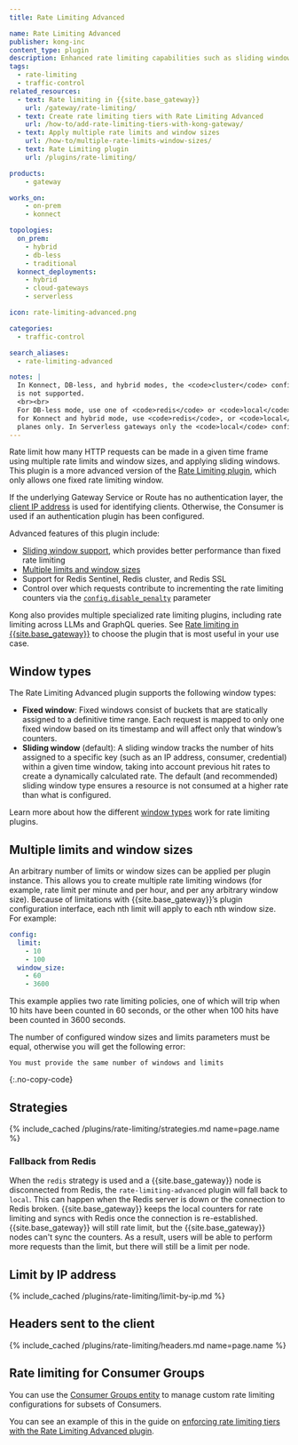 ```yaml
---
title: Rate Limiting Advanced

name: Rate Limiting Advanced
publisher: kong-inc
content_type: plugin
description: Enhanced rate limiting capabilities such as sliding window support, Redis Sentinel support, and increased performance
tags:
  - rate-limiting
  - traffic-control
related_resources:
  - text: Rate limiting in {{site.base_gateway}}
    url: /gateway/rate-limiting/
  - text: Create rate limiting tiers with Rate Limiting Advanced
    url: /how-to/add-rate-limiting-tiers-with-kong-gateway/
  - text: Apply multiple rate limits and window sizes
    url: /how-to/multiple-rate-limits-window-sizes/
  - text: Rate Limiting plugin
    url: /plugins/rate-limiting/

products:
    - gateway

works_on:
    - on-prem
    - konnect

topologies:
  on_prem:
    - hybrid
    - db-less
    - traditional
  konnect_deployments:
    - hybrid
    - cloud-gateways
    - serverless

icon: rate-limiting-advanced.png

categories:
  - traffic-control

search_aliases:
  - rate-limiting-advanced

notes: |
  In Konnect, DB-less, and hybrid modes, the <code>cluster</code> config strategy
  is not supported.
  <br><br>
  For DB-less mode, use one of <code>redis</code> or <code>local</code>;
  for Konnect and hybrid mode, use <code>redis</code>, or <code>local</code> for data
  planes only. In Serverless gateways only the <code>local</code> config strategy is supported.
---
```


Rate limit how many HTTP requests can be made in a given time frame using multiple rate limits and window sizes, and applying sliding windows.
This plugin is a more advanced version of the [Rate Limiting plugin](/plugins/rate-limiting/), which only allows one fixed rate limiting window.

If the underlying Gateway Service or Route has no authentication layer, the [client IP address](#limit-by-ip-address) is used for identifying clients. 
Otherwise, the Consumer is used if an authentication plugin has been configured.

Advanced features of this plugin include:
* [Sliding window support](#window-types), which provides better performance than fixed rate limiting
* [Multiple limits and window sizes](#multiple-limits-and-window-sizes)
* Support for Redis Sentinel, Redis cluster, and Redis SSL
* Control over which requests contribute to incrementing the rate limiting counters via the [`config.disable_penalty`](./reference/#schema--config-disable-penalty) parameter

Kong also provides multiple specialized rate limiting plugins, including rate limiting across LLMs and GraphQL queries. 
See [Rate limiting in {{site.base_gateway}}](/gateway/rate-limiting/) to choose the plugin that is most useful in your use case.

## Window types

The Rate Limiting Advanced plugin supports the following window types:

* **Fixed window**: Fixed windows consist of buckets that are statically assigned to a definitive time range. Each request is mapped to only one fixed window based on its timestamp and will affect only that window’s counters.
* **Sliding window** (default): A sliding window tracks the number of hits assigned to a specific key (such as an IP address, consumer, credential) within a given time window, taking into account previous hit rates to create a dynamically calculated rate.
The default (and recommended) sliding window type ensures a resource is not consumed at a higher rate than what is configured.

Learn more about how the different [window types](/gateway/rate-limiting/window-types/) work for rate limiting plugins.

## Multiple limits and window sizes

An arbitrary number of limits or window sizes can be applied per plugin instance. This allows you to create multiple rate limiting windows (for example, rate limit per minute and per hour, and per any arbitrary window size). Because of limitations with {{site.base_gateway}}’s plugin configuration interface, each nth limit will apply to each nth window size. For example:

```yaml
config:
  limit:
    - 10
    - 100
  window_size:
    - 60
    - 3600
```
This example applies two rate limiting policies, one of which will trip when 10 hits have been counted in 60 seconds, or the other when 100 hits have been counted in 3600 seconds.

The number of configured window sizes and limits parameters must be equal, otherwise you will get the following error:

```plaintext
You must provide the same number of windows and limits
```
{:.no-copy-code}

## Strategies

{% include_cached /plugins/rate-limiting/strategies.md name=page.name %}

### Fallback from Redis

When the `redis` strategy is used and a {{site.base_gateway}} node is disconnected from Redis, the `rate-limiting-advanced` plugin will fall back to `local`. 
This can happen when the Redis server is down or the connection to Redis broken.
{{site.base_gateway}} keeps the local counters for rate limiting and syncs with Redis once the connection is re-established.
{{site.base_gateway}} will still rate limit, but the {{site.base_gateway}} nodes can't sync the counters. As a result, users will be able
to perform more requests than the limit, but there will still be a limit per node.

## Limit by IP address

{% include_cached /plugins/rate-limiting/limit-by-ip.md %}

## Headers sent to the client

{% include_cached /plugins/rate-limiting/headers.md name=page.name %}

## Rate limiting for Consumer Groups

You can use the [Consumer Groups entity](/gateway/entities/consumer-group/) to manage custom rate limiting configurations for
subsets of Consumers.

You can see an example of this in the guide on [enforcing rate limiting tiers with the Rate Limiting Advanced plugin](/how-to/add-rate-limiting-tiers-with-kong-gateway/).
